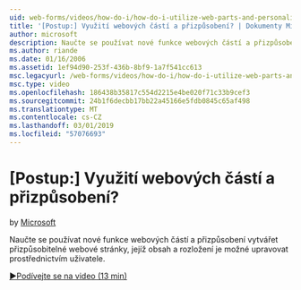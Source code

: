 ```yaml
---
uid: web-forms/videos/how-do-i/how-do-i-utilize-web-parts-and-personalization
title: '[Postup:] Využití webových částí a přizpůsobení? | Dokumenty Microsoft'
author: microsoft
description: Naučte se používat nové funkce webových částí a přizpůsobení vytvářet přizpůsobitelné webové stránky, jejíž obsah a rozložení je možné upravovat prostřednictvím uživatele.
ms.author: riande
ms.date: 01/16/2006
ms.assetid: 1ef94d90-253f-436b-8bf9-1a7f541cc613
msc.legacyurl: /web-forms/videos/how-do-i/how-do-i-utilize-web-parts-and-personalization
msc.type: video
ms.openlocfilehash: 186438b35817c554d2215e4be020f71c33b9cef3
ms.sourcegitcommit: 24b1f6decbb17bb22a45166e5fdb0845c65af498
ms.translationtype: MT
ms.contentlocale: cs-CZ
ms.lasthandoff: 03/01/2019
ms.locfileid: "57076693"
---
```

<a name="how-do-i-utilize-web-parts-and-personalization"></a>[Postup:] Využití webových částí a přizpůsobení?
====================
by [Microsoft](https://github.com/microsoft)

Naučte se používat nové funkce webových částí a přizpůsobení vytvářet přizpůsobitelné webové stránky, jejíž obsah a rozložení je možné upravovat prostřednictvím uživatele.

[&#9654;Podívejte se na video (13 min)](https://channel9.msdn.com/Blogs/ASP-NET-Site-Videos/how-do-i-utilize-web-parts-and-personalization)
